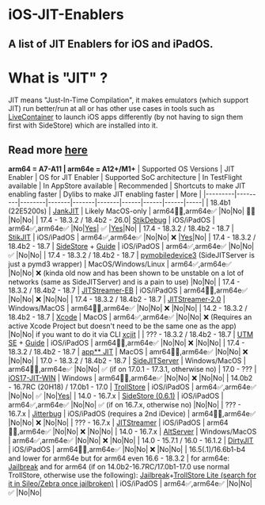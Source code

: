 # iOS-JIT-Enablers
A list of JIT Enablers for iOS and iPadOS.
-------------------------------------
# What is "JIT" ?
JIT means "Just-In-Time Compilation", it makes emulators (which support JIT) run better/run at all or has other use cases in tools such as [LiveContainer](https://github.com/LiveContainer/LiveContainer) to launch iOS apps differently (by not having to sign them first with SideStore) which are installed into it. 

Read more [here](https://en.wikipedia.org/wiki/Just-in-time_compilation)
-------------------------------------
**arm64 = A7-A11 | arm64e = A12+/M1+**
 | Supported OS Versions | JIT Enabler | OS for JIT Enabler | Supported SoC architecture | In TestFlight available | In AppStore available | Recommended | Shortcuts to make JIT enabling faster | Dylibs to make JIT enabling faster | More |
 |---------|---------|--------|-------|-------|-------|------|------|------|-----|
 | 18.4b1 (22E5200s) | [JankJIT](https://gist.github.com/JJTech0130/142aee0f7bda9c61a421140d17afbdeb) | Likely MacOS-only | arm64🤷‍♂️,arm64e✅ |No|No| 🤷‍♂ |No|No|
 | 17.4 - 18.3.2 / 18.4b2 - 26.0| [StikDebug](https://stikdebug.xyz) | iOS/iPadOS | arm64✅,arm64e✅ |No|[Yes](https://apps.apple.com/de/app/stikdebug/id6744045754?l=en-GB)| ✅ |[Yes](https://github.com/C4ndyF1sh/iOS-JIT-Enablers/releases/tag/StikJIT-Shortcuts)|No|
 | 17.4 - 18.3.2 / 18.4b2 - 18.7 | [StikJIT](https://github.com/StephenDev0/StikJIT) | iOS/iPadOS | arm64✅,arm64e✅ |No|No| ❌ |[Yes](https://github.com/C4ndyF1sh/iOS-JIT-Enablers/releases/tag/StikJIT-Shortcuts)|No|
 | 17.4 - 18.3.2 / 18.4b2 - 18.7 | [SideStore](https://github.com/SideStore/SideStore/releases/latest) + [Guide](https://sidestore.io) | iOS/iPadOS | arm64✅,arm64e✅ |No|No| ✅ |No|No|
 | 17.4 - 18.3.2 / 18.4b2 - 18.7 | [pymobiledevice3](https://github.com/doronz88/pymobiledevice3) (SideJITServer is just a pymd3 wrapper) | MacOS/Windows/Linux | arm64✅,arm64e✅ |No|No| ❌ (kinda old now and has been shown to be unstable on a lot of networks (same as SideJITServer) and is a pain to use) |No|No| 
 | 17.4 - 18.3.2 / 18.4b2 - 18.7 | [JITStreamer-EB](https://github.com/jkcoxson/JitStreamer-EB) | iOS/iPadOS | arm64🤷‍♂️,arm64e✅ |No|No| ❌ |No|No|
 | 17.4 - 18.3.2 / 18.4b2 - 18.7 | [JITStreamer-2.0](https://github.com/jawshoeadan/JITStreamer-2.0) | Windows/MacOS | arm64🤷‍♂️,arm64e✅ |No|No| ❌ |No|No|
 | 14.2 - 18.3.2 / 18.4b2 - 18.7 | [Xcode](https://apps.apple.com/de/app/xcode/id497799835?l=en-GB&mt=12) | MacOS | arm64✅,arm64e✅ |No|No| ❌ (Requires an active Xcode Project but doesn't need to be the same one as the app) |No|No| if you want to do it via CLI [xcjit](https://github.com/wxwern/xcjit) |
 | ??? - 18.3.2 / 18.4b2 - 18.7 | [UTM SE](https://apps.apple.com/de/app/utm-se-retro-pc-emulator/id1564628856?l=en-GB) + [Guide](https://youtu.be/1LHTr3QZVwQ?si=esiE19BqI-aV7G49) | iOS/iPadOS | arm64🤷‍♂️,arm64e✅ |No|No| ❌ |No|No|
 | 17.4 - 18.3.2 / 18.4b2 - 18.7 | [app** JIT](https://www.youtube.com/watch?v=xvFZjo5PgG0) | MacOS | amr64🤷‍♂️,arm64e✅ |No|No| ❌ |No|No|
 | 17.0 - 18.3.2 / 18.4b2 - 18.7 | [SideJITServer](https://github.com/stossy11/SideJITServer) | Windows/MacOS | arm64🤷‍♂️,arm64e✅ |No|No| ✅ (if on 17.0.1 - 17.3.1, otherwise no)
 | 17.0 - ??? | [iOS17-JIT-WIN](https://github.com/fritzlb/iOS17-JIT-WIN) | Windows | arm64🤷‍♂️,arm64e✅ |No|No| ❌ |No|No|
 | 14.0b2 - 16.7RC (20H18) / 17.0b1 - 17.0 | [TrollStore](https://ios.cfw.guide/installing-trollstore/) | iOS/iPadOS | arm64✅,arm64e✅ |No|No| ✅ |No|[Yes](https://github.com/C4ndyF1sh/iOS-JIT-Enablers/releases/tag/TrollStoreJITEnabler.dylib)|
 | 14.0 - 16.7.x | [SideStore (0.6.1)](https://github.com/SideStore/SideStore/releases/tag/0.6.1) | iOS/iPadOS | arm64✅,arm64e✅ |No|No| ✅ (if on 16.7.x, otherwise no) |No|No|
 | ??? - 16.7.x | [Jitterbug](https://github.com/osy/Jitterbug) | iOS/iPadOS (requires a 2nd iDevice) | arm64🤷‍♂️,arm64e✅ |No|No| ❌ |No|No|
 | ??? - 16.7.x | [JITStreamer](https://github.com/jkcoxson/JitStreamer) | iOS/iPadOS | arm64🤷‍♂️,arm64e✅ |No|No| ❌ |No|No|
 | 14.0 - 16.7.x | [AltServer](https://altstore.io) | Windows/MacOS | arm64✅,arm64e✅ |No|No| ❌ |No|No|
 | 14.0 - 15.7.1 / 16.0 - 16.1.2 | [DirtyJIT](https://github.com/haxi0/DirtyJIT) | iOS/iPadOS | arm64🤷‍♂️,arm64e✅ |No|No| ❌ |No|No|
 | 16.5(.1)/16.6b1-b4 and lower for arm64e but for arm64 even 16.6 - 18.3.2 | for arm64e: [Jailbreak](https://ios.cfw.guide/get-started/) and for arm64 (if on 14.0b2-16.7RC/17.0b1-17.0 use normal TrollStore, otherwise use the following): [Jailbreak](https://ios.cfw.guide/get-started/)+[TrollStore Lite (search for it in Sileo/Zebra once jailbroken)](https://havoc.app/package/trollstorelite?srsltid=AfmBOorVtTrW_VvOq42bb8zsG4CeTtGi3VmoEmaAnFgiTEnWqeqfdLZs) | iOS/iPadOS | arm64✅,arm64e✅ |No|No| ✅ |No|No|
